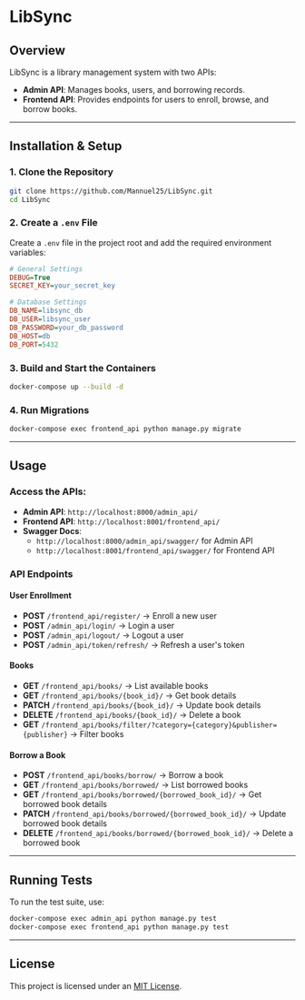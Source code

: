 # LibSync

## Overview
LibSync is a library management system with two APIs:
- **Admin API**: Manages books, users, and borrowing records.
- **Frontend API**: Provides endpoints for users to enroll, browse, and borrow books.

---

## Installation & Setup 
### 1. Clone the Repository
```sh
git clone https://github.com/Mannuel25/LibSync.git
cd LibSync
```

### 2. Create a `.env` File
Create a `.env` file in the project root and add the required environment variables:
```ini
# General Settings
DEBUG=True
SECRET_KEY=your_secret_key

# Database Settings
DB_NAME=libsync_db
DB_USER=libsync_user
DB_PASSWORD=your_db_password
DB_HOST=db
DB_PORT=5432

```

### 3. Build and Start the Containers
```sh
docker-compose up --build -d
```

### 4. Run Migrations
```sh
docker-compose exec frontend_api python manage.py migrate
```

---

## Usage
### Access the APIs:
- **Admin API**: `http://localhost:8000/admin_api/`
- **Frontend API**: `http://localhost:8001/frontend_api/`
- **Swagger Docs**:
  - `http://localhost:8000/admin_api/swagger/` for Admin API
  - `http://localhost:8001/frontend_api/swagger/` for Frontend API

### API Endpoints
#### User Enrollment
- **POST** `/frontend_api/register/` → Enroll a new user
- **POST** `/admin_api/login/` → Login a user
- **POST** `/admin_api/logout/` → Logout a user
- **POST** `/admin_api/token/refresh/` → Refresh a user's token

#### Books
- **GET** `/frontend_api/books/` → List available books
- **GET** `/frontend_api/books/{book_id}/` → Get book details
- **PATCH** `/frontend_api/books/{book_id}/` → Update book details
- **DELETE** `/frontend_api/books/{book_id}/` → Delete a book
- **GET** `/frontend_api/books/filter/?category={category}&publisher={publisher}` → Filter books

#### Borrow a Book
- **POST** `/frontend_api/books/borrow/` → Borrow a book
- **GET** `/frontend_api/books/borrowed/` → List borrowed books
- **GET** `/frontend_api/books/borrowed/{borrowed_book_id}/` → Get borrowed book details
- **PATCH** `/frontend_api/books/borrowed/{borrowed_book_id}/` → Update borrowed book details
- **DELETE** `/frontend_api/books/borrowed/{borrowed_book_id}/` → Delete a borrowed book

---

## Running Tests
To run the test suite, use:
```sh
docker-compose exec admin_api python manage.py test
docker-compose exec frontend_api python manage.py test

```

---

## License
This project is licensed under an [MIT License](LICENSE).

